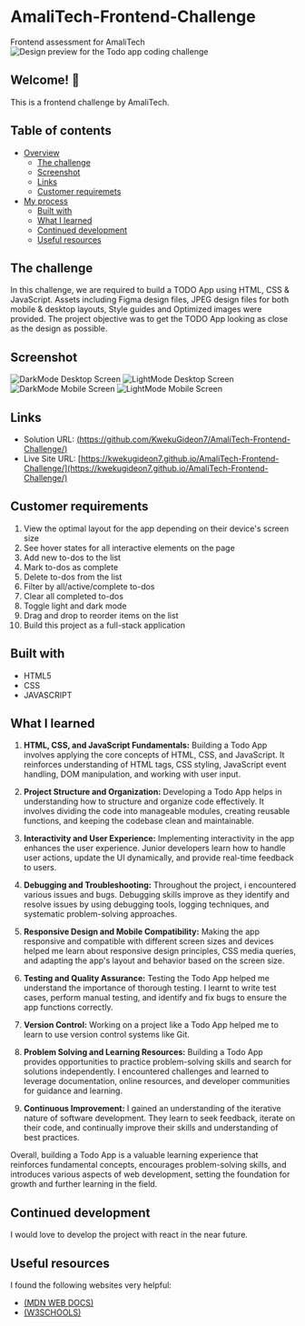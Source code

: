 # AmaliTech-Frontend-Challenge
Frontend assessment for AmaliTech
![Design preview for the Todo app coding challenge](./design/desktop-preview.jpg)

## Welcome! 👋

This is a frontend challenge by AmaliTech.

## Table of contents

- [Overview](#overview)
  - [The challenge](#the-challenge)
  - [Screenshot](#screenshot)
  - [Links](#links)
  - [Customer requiremets](#customer-requirements)
- [My process](#my-process)
  - [Built with](#built-with)
  - [What I learned](#what-i-learned)
  - [Continued development](#continued-development)
  - [Useful resources](#useful-resources)


## The challenge

In this challenge, we are required to build a TODO App using HTML, CSS & JavaScript.
Assets including Figma design files, JPEG design files for both mobile & desktop layouts, Style guides and Optimized images were provided.
The project objective was to get the TODO App looking as close as the design as possible.

## Screenshot
![DarkMode Desktop Screen](./screenshots/DarkMode-DesktopScreen.png)
![LightMode Desktop Screen](./screenshots/LightMode-DesktopScreen.png)
![DarkMode Mobile Screen](./screenshots/DarkMode-MobileScreen.jpg)
![LightMode Mobile Screen](./screenshots/LightMode-MobileScreen.png)

## Links

- Solution URL: [(https://github.com/KwekuGideon7/AmaliTech-Frontend-Challenge/)](https://github.com/KwekuGideon7/AmaliTech-Frontend-Challenge/)
- Live Site URL: [https://kwekugideon7.github.io/AmaliTech-Frontend-Challenge/](https://kwekugideon7.github.io/AmaliTech-Frontend-Challenge/)


## Customer requirements

1. View the optimal layout for the app depending on their device's screen size
2. See hover states for all interactive elements on the page
3. Add new to-dos to the list
4. Mark to-dos as complete
5. Delete to-dos from the list
6. Filter by all/active/complete to-dos
7. Clear all completed to-dos
8. Toggle light and dark mode
9. Drag and drop to reorder items on the list
10. Build this project as a full-stack application


## Built with

- HTML5
- CSS
- JAVASCRIPT


## What I learned

1. **HTML, CSS, and JavaScript Fundamentals:** Building a Todo App involves applying the core concepts of HTML, CSS, and JavaScript. It reinforces understanding of HTML tags, CSS styling, JavaScript event handling, DOM manipulation, and working with user input.

2. **Project Structure and Organization:** Developing a Todo App helps in understanding how to structure and organize code effectively. It involves dividing the code into manageable modules, creating reusable functions, and keeping the codebase clean and maintainable.

3. **Interactivity and User Experience:** Implementing interactivity in the app enhances the user experience. Junior developers learn how to handle user actions, update the UI dynamically, and provide real-time feedback to users.

4. **Debugging and Troubleshooting:** Throughout the project, i encountered various issues and bugs. Debugging skills improve as they identify and resolve issues by using debugging tools, logging techniques, and systematic problem-solving approaches.

5. **Responsive Design and Mobile Compatibility:** Making the app responsive and compatible with different screen sizes and devices helped me learn about responsive design principles, CSS media queries, and adapting the app's layout and behavior based on the screen size.

6. **Testing and Quality Assurance:** Testing the Todo App helped me understand the importance of thorough testing. I learnt to write test cases, perform manual testing, and identify and fix bugs to ensure the app functions correctly.

7. **Version Control:** Working on a project like a Todo App helped me to learn to use version control systems like Git. 

8. **Problem Solving and Learning Resources:** Building a Todo App provides opportunities to practice problem-solving skills and search for solutions independently. I encountered challenges and learned to leverage documentation, online resources, and developer communities for guidance and learning.

9. **Continuous Improvement:** I gained an understanding of the iterative nature of software development. They learn to seek feedback, iterate on their code, and continually improve their skills and understanding of best practices.

Overall, building a Todo App is a valuable learning experience that reinforces fundamental concepts, encourages problem-solving skills, and introduces various aspects of web development, setting the foundation for growth and further learning in the field.


## Continued development

I would love to develop the project with react in the near future.

## Useful resources

I found the following websites very helpful:

- [(MDN WEB DOCS)](https://developer.mozilla.org/en-US/)
- [(W3SCHOOLS)](https://www.w3schools.com/)




  
   
